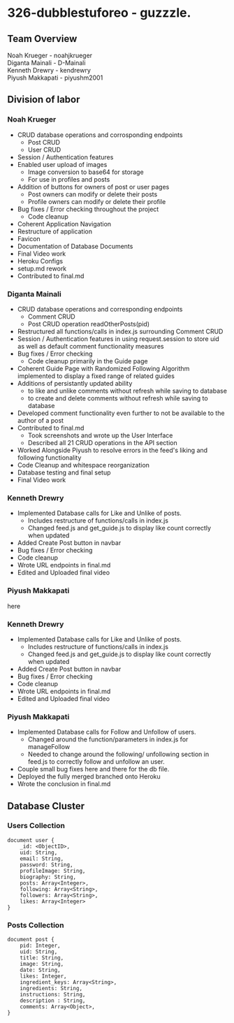 # 326-dubblestuforeo - guzzzle.

## Team Overview  
Noah Krueger - noahjkrueger  
Diganta Mainali - D-Mainali  
Kenneth Drewry - kendrewry  
Piyush Makkapati - piyushm2001

## Division of labor

### Noah Krueger

- CRUD database operations and corrosponding endpoints
    - Post CRUD
    - User CRUD
- Session / Authentication features
- Enabled user upload of images
    - Image conversion to base64 for storage
    - For use in profiles and posts
- Addition of buttons for owners of post or user pages
    - Post owners can modify or delete their posts
    - Profile owners can modify or delete their profile
- Bug fixes / Error checking throughout the project
    - Code cleanup
- Coherent Application Navigation
- Restructure of application
- Favicon
- Documentation of Database Documents
- Final Video work
- Heroku Configs
- setup.md rework
- Contributed to final.md

### Diganta Mainali

- CRUD database operations and corresponding endpoints
    - Comment CRUD
    - Post CRUD operation readOtherPosts(pid)
- Restructured all functions/calls in index.js surrounding Comment CRUD
- Session / Authentication features in using request.session to store uid as well as default comment functionality measures
- Bug fixes / Error checking
    - Code cleanup primarily in the Guide page
- Coherent Guide Page with Randomized Following Algorithm implemented to display a fixed range of related guides
- Additions of persistantly updated ability
    - to like and unlike comments without refresh while saving to database
    - to create and delete comments without refresh while saving to database
- Developed comment functionality even further to not be available to the author of a post
- Contributed to final.md
    - Took screenshots and wrote up the User Interface
    - Described all 21 CRUD operations in the API section
- Worked Alongside Piyush to resolve errors in the feed's liking and following functionality
- Code Cleanup and whitespace reorganization
- Database testing and final setup
- Final Video work

### Kenneth Drewry

- Implemented Database calls for Like and Unlike of posts.
    - Includes restructure of functions/calls in index.js
    - Changed feed.js and get_guide.js to display like count correctly when updated        
- Added Create Post button in navbar
- Bug fixes / Error checking
- Code cleanup
- Wrote URL endpoints in final.md
- Edited and Uploaded final video

### Piyush Makkapati

here

### Kenneth Drewry

- Implemented Database calls for Like and Unlike of posts.
    - Includes restructure of functions/calls in index.js
    - Changed feed.js and get_guide.js to display like count correctly when updated        
- Added Create Post button in navbar
- Bug fixes / Error checking
- Code cleanup
- Wrote URL endpoints in final.md
- Edited and Uploaded final video

### Piyush Makkapati

- Implemented Database calls for Follow and Unfollow of users. 
    - Changed around the function/parameters in index.js for manageFollow
    - Needed to change around the following/ unfollowing section in feed.js to correctly follow and unfollow an user.
- Couple small bug fixes here and there for the db file.
- Deployed the fully merged branched onto Heroku 
- Wrote the conclusion in final.md 

## Database Cluster

### Users Collection
    document user {
        _id: <ObjectID>,
        uid: String,
        email: String,
        password: String,
        profileImage: String, 
        biography: String, 
        posts: Array<Integer>, 
        following: Array<String>,
        followers: Array<String>, 
        likes: Array<Integer>
    }

### Posts Collection
    document post {
        pid: Integer,
        uid: String,
        title: String, 
        image: String, 
        date: String, 
        likes: Integer, 
        ingredient_keys: Array<String>, 
        ingredients: String, 
        instructions: String, 
        description : String, 
        comments: Array<Object>, 
    }
